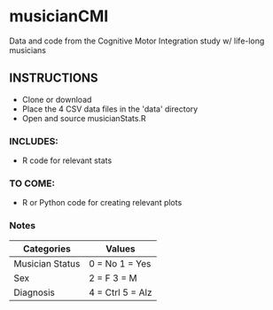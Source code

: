 # musicianCMI
Data and code from the Cognitive Motor Integration study w/ life-long musicians

## INSTRUCTIONS
  + Clone or download
  + Place the 4 CSV data files in the 'data' directory
  + Open and source musicianStats.R

### INCLUDES:

* R code for relevant stats 

### TO COME:

* R or Python code for creating relevant plots 

### Notes
Categories        | Values
------------------|------------------
Musician Status   | 0 = No    1 = Yes
Sex               | 2 = F     3 = M
Diagnosis         | 4 = Ctrl  5 = Alz